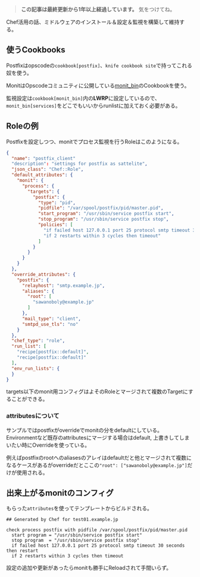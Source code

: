 <!-- too_old -->
> **この記事は最終更新から1年以上経過しています。** 気をつけてね。

Chef活用の話、ミドルウェアのインストール＆設定＆監視を構築して維持する。


## 使うCookbooks

Postfixはopscodeの`cookbook[postfix]`、`knife cookbook site`で持ってこれる奴を使う。

MonitはOpscodeコミュニティに公開している[monit_bin](http://community.opscode.com/cookbooks/monit_bin)のCookbookを使う。

監視設定は`cookbook[monit_bin]`内の**LWRP**に設定しているので、`monit_bin[services]`をどこでもいいからrunlistに加えておく必要がある。


## Roleの例

Postfixを設定しつつ、monitでプロセス監視を行うRoleはこのようになる。


```json:postfix_client.json
{
  "name": "postfix_client"
  "description": "settings for postfix as sattelite",
  "json_class": "Chef::Role",
  "default_attributes": {
    "monit": {
      "process": {
        "targets": {
          "postfix": {                                                                                                       
            "type": "pid",
            "pidfile": "/var/spool/postfix/pid/master.pid",
            "start_program": "/usr/sbin/service postfix start",
            "stop_program": "/usr/sbin/service postfix stop",
            "policies": [
              "if failed host 127.0.0.1 port 25 protocol smtp timeout 30 seconds then restart",
              "if 2 restarts within 3 cycles then timeout"
            ]
          }
        }
      }
    }
  },
  "override_attributes": {
    "postfix": {
      "relayhost": "smtp.example.jp",
      "aliases": {
        "root": [
          "sawanoboly@example.jp"
        ]
      },
      "mail_type": "client",
      "smtpd_use_tls": "no"
    }
  },
  "chef_type": "role",
  "run_list": [
    "recipe[postfix::default]",
    "recipe[postfix::default]"
  ],
  "env_run_lists": {
  }
}
```

targets以下のmonit用コンフィグはよそのRoleとマージされて複数のTargetにすることができる。

### attributesについて

サンプルではpostfixがoverrideでmonitの分をdefaultにしている。
Environmentなど既存のattributesにマージする場合はdefault, 上書きしてしまいたい時にOverrideを使っている。

例えばpostfixのrootへのaliasesのアレイはdefaultだと他とマージされて複数になるケースがあるがoverrideだとここの`"root": ["sawanoboly@example.jp"]`だけが使用される。


## 出来上がるmonitのコンフィグ

もらった`attributes`を使ってテンプレートからビルドされる。

```bash:postfix(monit_config)
## Generated by Chef for test01.example.jp

check process postfix with pidfile /var/spool/postfix/pid/master.pid
  start program = "/usr/sbin/service postfix start"
  stop program  = "/usr/sbin/service postfix stop"
  if failed host 127.0.0.1 port 25 protocol smtp timeout 30 seconds then restart
  if 2 restarts within 3 cycles then timeout
```

設定の追加や更新があったらmonitも勝手にReloadされて手間いらず。

